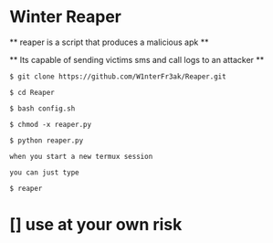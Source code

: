 # Winter Reaper

** 
reaper is a script that produces a malicious apk
**

**
Its capable of sending victims sms and call logs to an attacker
**

```
$ git clone https://github.com/W1nterFr3ak/Reaper.git

$ cd Reaper

$ bash config.sh

$ chmod -x reaper.py

$ python reaper.py

when you start a new termux session

you can just type

$ reaper

```

# [] use at your own risk
